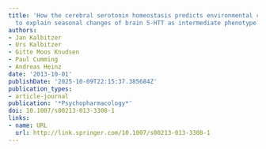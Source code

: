 ```yaml
---
title: 'How the cerebral serotonin homeostasis predicts environmental changes: a model
  to explain seasonal changes of brain 5-HTT as intermediate phenotype of the 5-HTTLPR'
authors:
- Jan Kalbitzer
- Urs Kalbitzer
- Gitte Moos Knudsen
- Paul Cumming
- Andreas Heinz
date: '2013-10-01'
publishDate: '2025-10-09T22:15:37.385684Z'
publication_types:
- article-journal
publication: '*Psychopharmacology*'
doi: 10.1007/s00213-013-3308-1
links:
- name: URL
  url: http://link.springer.com/10.1007/s00213-013-3308-1
---
```

